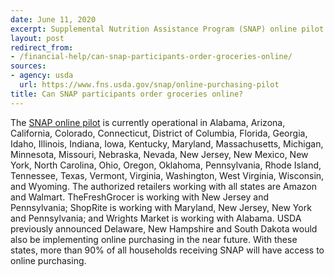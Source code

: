 ```yaml
---
date: June 11, 2020
excerpt: Supplemental Nutrition Assistance Program (SNAP) online pilot
layout: post
redirect_from:
- /financial-help/can-snap-participants-order-groceries-online/
sources:
- agency: usda
  url: https://www.fns.usda.gov/snap/online-purchasing-pilot
title: Can SNAP participants order groceries online?
---
```


The [SNAP online pilot](https://www.fns.usda.gov/snap/online-purchasing-pilot) is currently operational in Alabama, Arizona, California, Colorado, Connecticut, District of Columbia, Florida, Georgia, Idaho, Illinois, Indiana, Iowa, Kentucky, Maryland, Massachusetts, Michigan, Minnesota, Missouri, Nebraska, Nevada, New Jersey, New Mexico, New York, North Carolina, Ohio, Oregon, Oklahoma, Pennsylvania, Rhode Island, Tennessee, Texas, Vermont, Virginia, Washington, West Virginia, Wisconsin, and Wyoming. The authorized retailers working with all states are Amazon and Walmart. TheFreshGrocer is working with New Jersey and Pennsylvania; ShopRite is working with Maryland, New Jersey, New York and Pennsylvania; and Wrights Market is working with Alabama. USDA previously announced Delaware, New Hampshire and South Dakota would also be implementing online purchasing in the near future. With these states, more than 90% of all households receiving SNAP will have access to online purchasing.